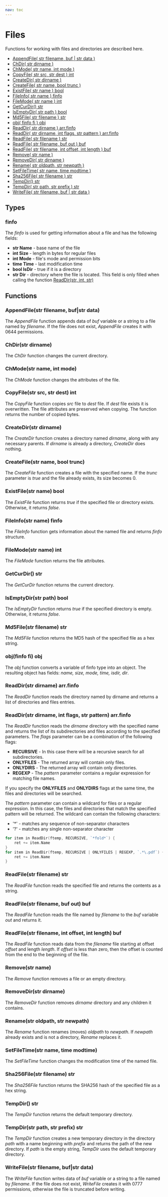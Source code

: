 ```yaml
---
nav: toc
---
```


# Files

Functions for working with files and directories are described here.

* [AppendFile\( str filename, buf \| str data \)](file.md#appendfile-str-filename-buf-or-str-data)
* [ChDir\( str dirname \)](file.md#chdir-str-dirname)
* [ChMode\( str name, int mode \)](file.md#chmode-str-name-int-mode)
* [CopyFile\( str src, str dest \) int](file.md#copyfile-str-src-str-dest-int)
* [CreateDir\( str dirname \)](file.md#createdir-str-dirname)
* [CreateFile\( str name, bool trunc \)](file.md#createfile-str-name-bool-trunc)
* [ExistFile\( str name \) bool](file.md#existfile-str-name-bool)
* [FileInfo\( str name \) finfo](file.md#fileinfo-str-name-finfo)
* [FileMode\( str name \) int](file.md#filemode-str-name-int)
* [GetCurDir\(\) str](file.md#getcurdir-str)
* [IsEmptyDir\( str path \) bool](file.md#isemptydir-str-path-bool)
* [Md5File\( str filename \) str](file.md#md-5-file-str-filename-str)
* [obj\( finfo fi \) obj](file.md#obj-finfo-fi-obj)
* [ReadDir\( str dirname \) arr.finfo](file.md#readdir-str-dirname-arr-finfo)
* [ReadDir\( str dirname, int flags, str pattern \) arr.finfo](file.md#readdir-str-dirname-int-flags-str-pattern-arr-finfo)
* [ReadFile\( str filename \) str](file.md#readfile-str-filename-str)
* [ReadFile\( str filename, buf out \) buf](file.md#readfile-str-filename-buf-out-buf)
* [ReadFile\( str filename, int offset, int length \) buf](file.md#readfile-str-filename-int-offset-int-length-buf)
* [Remove\( str name \)](file.md#remove-str-name)
* [RemoveDir\( str dirname \)](file.md#removedir-str-dirname)
* [Rename\( str oldpath, str newpath \)](file.md#rename-str-oldpath-str-newpath)
* [SetFileTime\( str name, time modtime \)](file.md#setfiletime-str-name-time-modtime)
* [Sha256File\( str filename \) str](file.md#sha-256-file-str-filename-str)
* [TempDir\(\) str](file.md#tempdir-str)
* [TempDir\( str path, str prefix \) str](file.md#tempdir-str-path-str-prefix-str)
* [WriteFile\( str filename, buf \| str data \)](file.md#writefile-str-filename-buf-or-str-data)

## Types

### finfo

The _finfo_ is used for getting information about a file and has the following fields:

* **str Name** - base name of the file
* **int Size** - length in bytes for regular files
* **int Mode** - file's mode and permission bits
* **time Time** - last modification time
* **bool IsDir** - true if it is a directory
* **str Dir** - directory where the file is located. This field is only filled when calling the function [ReadDir(str, int, str)](file.md#readdir-str-dirname-int-flags-str-pattern-arr-finfo)

## Functions

### AppendFile\(str filename, buf\|str data\)

The _AppendFile_ function appends data of _buf_ variable or a string to a file named by _filename_. If the file does not exist, _AppendFile_ creates it with 0644 permissions.

### ChDir\(str dirname\)

The _ChDir_ function changes the current directory.

### ChMode\(str name, int mode\)

The _ChMode_ function changes the attributes of the file.

### CopyFile\(str src, str dest\) int

The _CopyFile_ function copies _src_ file to _dest_ file. If _dest_ file exists it is overwritten. The file attributes are preserved when copying. The function returns the number of copied bytes.

### CreateDir\(str dirname\)

The _CreateDir_ function creates a directory named _dirname_, along with any necessary parents. If _dirname_ is already a directory, _CreateDir_ does nothing.

### CreateFile\(str name, bool trunc\)

The _CreateFile_ function creates a file with the specified name. If the _trunc_ parameter is _true_ and the file already exists, its size becomes 0.

### ExistFile\(str name\) bool

The _ExistFile_ function returns *true* if the specified file or directory exists. Otherwise, it returns *false*.

### FileInfo\(str name\) finfo

The _FileInfo_ function gets information about the named file and returns _finfo_ structure.

### FileMode\(str name\) int

The _FileMode_ function returns the file attributes.

### GetCurDir\(\) str

The _GetCurDir_ function returns the current directory.

### IsEmptyDir\(str path\) bool

The _IsEmptyDir_ function returns _true_ if the specified directory is empty. Otherwise, it returns _false_.

### Md5File\(str filename\) str

The _Md5File_ function returns the MD5 hash of the specified file as a hex string.

### obj\(finfo fi\) obj

The _obj_ function converts a variable of finfo type into an object. The resulting object has fields: *name, size, mode, time, isdir, dir*.

### ReadDir\(str dirname\) arr.finfo

The _ReadDir_ function reads the directory named by dirname and returns a list of directories and files entries.

### ReadDir\(str dirname, int flags, str pattern\) arr.finfo

The _ReadDir_ function reads the *dirname* directory with the specified name and returns the list of its subdirectories and files according to the specified parameters. The *flags* parameter can be a combination of the following flags:

* **RECURSIVE** - In this case there will be a recursive search for all subdirectories.
* **ONLYFILES** - The returned array will contain only files.
* **ONLYDIRS** - The returned array will contain only directories.
* **REGEXP** - The *pattern* parameter contains a regular expression for matching file names.

If you specify the **ONLYFILES** and **ONLYDIRS** flags at the same time, the files and directories will be searched.

The *pattern* parameter can contain a wildcard for files or a regular expression. In this case, the files and directories that match the specified pattern will be returned. The wildcard can contain the following characters:

* '\*' - matches any sequence of non-separator characters
* '?' - matches any single non-separator character

``` go
for item in ReadDir(ftemp, RECURSIVE, `*fold*`) {
    ret += item.Name
}
for item in ReadDir(ftemp, RECURSIVE | ONLYFILES | REGEXP, `.*\.pdf`) {
    ret += item.Name
}
```

### ReadFile\(str filename\) str

The _ReadFile_ function reads the specified file and returns the contents as a string.

### ReadFile\(str filename, buf out\) buf

The _ReadFile_ function reads the file named by _filename_ to the _buf_ variable _out_ and returns it.

### ReadFile\(str filename, int offset, int length\) buf

The _ReadFile_ function reads data from the _filename_ file starting at offset _offset_ and length _length_. If _offset_ is less than zero, then the offset is counted from the end to the beginning of the file.

### Remove\(str name\)

The _Remove_ function removes a file or an empty directory.

### RemoveDir\(str dirname\)

The _RemoveDir_ function removes _dirname_ directory and any children it contains.

### Rename\(str oldpath, str newpath\)

The _Rename_ function renames \(moves\) _oldpath_ to _newpath_. If _newpath_ already exists and is not a directory, _Rename_ replaces it.

### SetFileTime\(str name, time modtime\)

The _SetFileTime_ function changes the modification time of the named file.

### Sha256File\(str filename\) str

The _Sha256File_ function returns the SHA256 hash of the specified file as a hex string.

### TempDir\(\) str

The _TempDir_ function returns the default temporary directory.

### TempDir\(str path, str prefix\) str

The _TempDir_ function creates a new temporary directory in the directory _path_ with a name beginning with _prefix_ and returns the path of the new directory. If _path_ is the empty string, _TempDir_ uses the default temporary directory.

### WriteFile\(str filename, buf\|str data\)

The _WriteFile_ function writes data of _buf_ variable or a string to a file named by _filename_. If the file does not exist, _WriteFile_ creates it with 0777 permissions, otherwise the file is truncated before writing.

